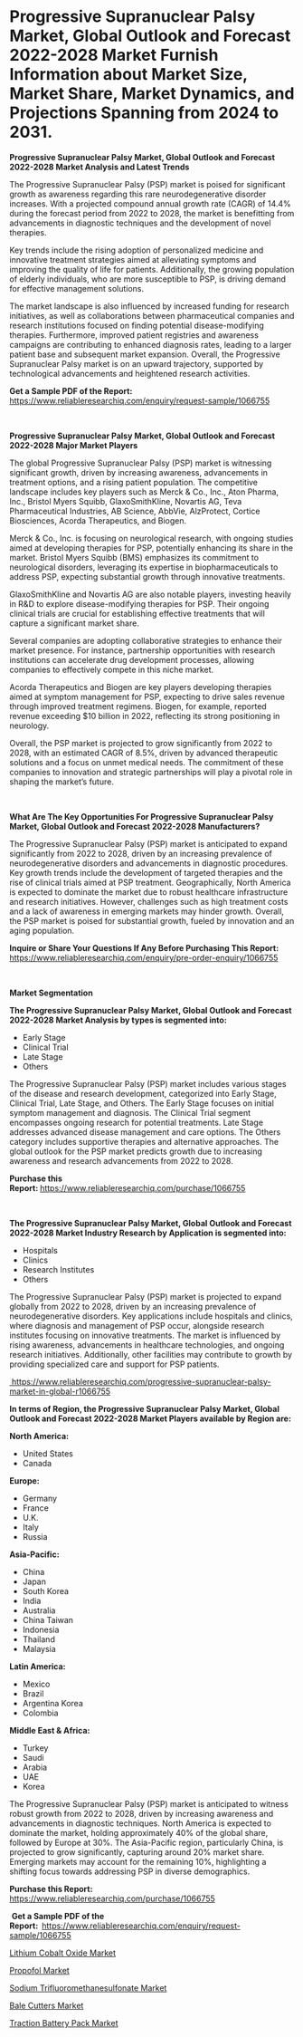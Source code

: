 <p><h1>Progressive Supranuclear Palsy Market, Global Outlook and Forecast 2022-2028 Market Furnish Information about Market Size, Market Share, Market Dynamics, and Projections Spanning from 2024 to 2031.</h1></p><p><strong>Progressive Supranuclear Palsy Market, Global Outlook and Forecast 2022-2028 Market Analysis and Latest Trends</strong></p>
<p><p>The Progressive Supranuclear Palsy (PSP) market is poised for significant growth as awareness regarding this rare neurodegenerative disorder increases. With a projected compound annual growth rate (CAGR) of 14.4% during the forecast period from 2022 to 2028, the market is benefitting from advancements in diagnostic techniques and the development of novel therapies. </p><p>Key trends include the rising adoption of personalized medicine and innovative treatment strategies aimed at alleviating symptoms and improving the quality of life for patients. Additionally, the growing population of elderly individuals, who are more susceptible to PSP, is driving demand for effective management solutions. </p><p>The market landscape is also influenced by increased funding for research initiatives, as well as collaborations between pharmaceutical companies and research institutions focused on finding potential disease-modifying therapies. Furthermore, improved patient registries and awareness campaigns are contributing to enhanced diagnosis rates, leading to a larger patient base and subsequent market expansion. Overall, the Progressive Supranuclear Palsy market is on an upward trajectory, supported by technological advancements and heightened research activities.</p></p>
<p><strong>Get a Sample PDF of the Report:&nbsp;</strong> <a href="https://www.reliableresearchiq.com/enquiry/request-sample/1066755">https://www.reliableresearchiq.com/enquiry/request-sample/1066755</a></p>
<p>&nbsp;</p>
<p><strong>Progressive Supranuclear Palsy Market, Global Outlook and Forecast 2022-2028 Major Market Players</strong></p>
<p><p>The global Progressive Supranuclear Palsy (PSP) market is witnessing significant growth, driven by increasing awareness, advancements in treatment options, and a rising patient population. The competitive landscape includes key players such as Merck & Co., Inc., Aton Pharma, Inc., Bristol Myers Squibb, GlaxoSmithKline, Novartis AG, Teva Pharmaceutical Industries, AB Science, AbbVie, AlzProtect, Cortice Biosciences, Acorda Therapeutics, and Biogen.</p><p>Merck & Co., Inc. is focusing on neurological research, with ongoing studies aimed at developing therapies for PSP, potentially enhancing its share in the market. Bristol Myers Squibb (BMS) emphasizes its commitment to neurological disorders, leveraging its expertise in biopharmaceuticals to address PSP, expecting substantial growth through innovative treatments.</p><p>GlaxoSmithKline and Novartis AG are also notable players, investing heavily in R&D to explore disease-modifying therapies for PSP. Their ongoing clinical trials are crucial for establishing effective treatments that will capture a significant market share.</p><p>Several companies are adopting collaborative strategies to enhance their market presence. For instance, partnership opportunities with research institutions can accelerate drug development processes, allowing companies to effectively compete in this niche market.</p><p>Acorda Therapeutics and Biogen are key players developing therapies aimed at symptom management for PSP, expecting to drive sales revenue through improved treatment regimens. Biogen, for example, reported revenue exceeding $10 billion in 2022, reflecting its strong positioning in neurology.</p><p>Overall, the PSP market is projected to grow significantly from 2022 to 2028, with an estimated CAGR of 8.5%, driven by advanced therapeutic solutions and a focus on unmet medical needs. The commitment of these companies to innovation and strategic partnerships will play a pivotal role in shaping the market’s future.</p></p>
<p>&nbsp;</p>
<p><strong>What Are The Key Opportunities For Progressive Supranuclear Palsy Market, Global Outlook and Forecast 2022-2028 Manufacturers?</strong></p>
<p><p>The Progressive Supranuclear Palsy (PSP) market is anticipated to expand significantly from 2022 to 2028, driven by an increasing prevalence of neurodegenerative disorders and advancements in diagnostic procedures. Key growth trends include the development of targeted therapies and the rise of clinical trials aimed at PSP treatment. Geographically, North America is expected to dominate the market due to robust healthcare infrastructure and research initiatives. However, challenges such as high treatment costs and a lack of awareness in emerging markets may hinder growth. Overall, the PSP market is poised for substantial growth, fueled by innovation and an aging population.</p></p>
<p><strong>Inquire or Share Your Questions If Any Before Purchasing This Report:</strong> <a href="https://www.reliableresearchiq.com/enquiry/pre-order-enquiry/1066755">https://www.reliableresearchiq.com/enquiry/pre-order-enquiry/1066755</a></p>
<p>&nbsp;</p>
<p><strong>Market Segmentation</strong></p>
<p><strong>The Progressive Supranuclear Palsy Market, Global Outlook and Forecast 2022-2028 Market Analysis by types is segmented into:</strong></p>
<p><ul><li>Early Stage</li><li>Clinical Trial</li><li>Late Stage</li><li>Others</li></ul></p>
<p><p>The Progressive Supranuclear Palsy (PSP) market includes various stages of the disease and research development, categorized into Early Stage, Clinical Trial, Late Stage, and Others. The Early Stage focuses on initial symptom management and diagnosis. The Clinical Trial segment encompasses ongoing research for potential treatments. Late Stage addresses advanced disease management and care options. The Others category includes supportive therapies and alternative approaches. The global outlook for the PSP market predicts growth due to increasing awareness and research advancements from 2022 to 2028.</p></p>
<p><strong>Purchase this Report:&nbsp;</strong><a href="https://www.reliableresearchiq.com/purchase/1066755">https://www.reliableresearchiq.com/purchase/1066755</a></p>
<p>&nbsp;</p>
<p><strong>The Progressive Supranuclear Palsy Market, Global Outlook and Forecast 2022-2028 Market Industry Research by Application is segmented into:</strong></p>
<p><ul><li>Hospitals</li><li>Clinics</li><li>Research Institutes</li><li>Others</li></ul></p>
<p><p>The Progressive Supranuclear Palsy (PSP) market is projected to expand globally from 2022 to 2028, driven by an increasing prevalence of neurodegenerative disorders. Key applications include hospitals and clinics, where diagnosis and management of PSP occur, alongside research institutes focusing on innovative treatments. The market is influenced by rising awareness, advancements in healthcare technologies, and ongoing research initiatives. Additionally, other facilities may contribute to growth by providing specialized care and support for PSP patients.</p></p>
<p><a href="https://www.reliableresearchiq.com/progressive-supranuclear-palsy-market-in-global-r1066755">&nbsp;https://www.reliableresearchiq.com/progressive-supranuclear-palsy-market-in-global-r1066755</a></p>
<p><strong>In terms of Region, the Progressive Supranuclear Palsy Market, Global Outlook and Forecast 2022-2028 Market Players available by Region are:</strong></p>
<p>
    <p> <strong> North America: </strong>
        <ul>
            <li>United States</li>
            <li>Canada</li>
        </ul>
        </p> 
    <p> <strong> Europe: </strong>
        <ul>
            <li>Germany</li>
            <li>France</li>
            <li>U.K.</li>
            <li>Italy</li>
            <li>Russia</li>
        </ul>
        </p> 
    <p> <strong> Asia-Pacific: </strong>
        <ul>
            <li>China</li>
            <li>Japan</li>
            <li>South Korea</li>
            <li>India</li>
            <li>Australia</li>
            <li>China Taiwan</li>
            <li>Indonesia</li>
            <li>Thailand</li>
            <li>Malaysia</li>
        </ul>
        </p> 
    <p> <strong> Latin America: </strong>
        <ul>
            <li>Mexico</li>
            <li>Brazil</li>
            <li>Argentina Korea</li>
            <li>Colombia</li>
        </ul>
        </p> 
    <p> <strong> Middle East & Africa: </strong>
        <ul>
            <li>Turkey</li>
            <li>Saudi</li>
            <li>Arabia</li>
            <li>UAE</li>
            <li>Korea</li>
        </ul>
    </p>
    </p>
<p><p>The Progressive Supranuclear Palsy (PSP) market is anticipated to witness robust growth from 2022 to 2028, driven by increasing awareness and advancements in diagnostic techniques. North America is expected to dominate the market, holding approximately 40% of the global share, followed by Europe at 30%. The Asia-Pacific region, particularly China, is projected to grow significantly, capturing around 20% market share. Emerging markets may account for the remaining 10%, highlighting a shifting focus towards addressing PSP in diverse demographics.</p></p>
<p><strong>Purchase this Report: </strong><a href="https://www.reliableresearchiq.com/purchase/1066755">https://www.reliableresearchiq.com/purchase/1066755</a></p>
<p>&nbsp;<strong>Get a Sample PDF of the Report:&nbsp;&nbsp;</strong><a href="https://www.reliableresearchiq.com/enquiry/request-sample/1066755">https://www.reliableresearchiq.com/enquiry/request-sample/1066755</a></p>
<p><strong></strong></p>
<p><p><a href="https://www.linkedin.com/pulse/lithium-cobalt-oxide-industry-analysis-report-its-market-knpze?trackingId=ym7PO2nMT%2FmOXqNakAxiEA%3D%3D">Lithium Cobalt Oxide Market</a></p><p><a href="https://www.linkedin.com/pulse/navigating-propofol-market-expert-analysis-forecast-period-uophe?trackingId=sUwdfCVXTGu1T45H50Zp%2BQ%3D%3D">Propofol Market</a></p><p><a href="https://www.linkedin.com/pulse/comprehensive-analysis-global-sodium-trifluoromethanesulfonate-1zshe?trackingId=YAFpZGqgTm2Q%2FSc4KVp3yQ%3D%3D">Sodium Trifluoromethanesulfonate Market</a></p><p><a href="https://medium.com/@emiliomartelli542/bale-cutters-market-global-market-share-and-ranking-overall-sales-and-demand-forecast-2024-05bb1314b3aa">Bale Cutters Market</a></p><p><a href="https://medium.com/@ashlybednar/global-traction-battery-pack-market-analysis-trends-forecasts-and-growth-opportunities-2024-8abb45a893ad">Traction Battery Pack Market</a></p></p>